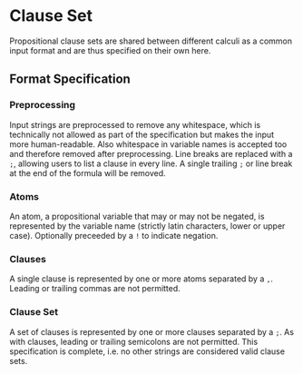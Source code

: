 # Clause Set

Propositional clause sets are shared between different calculi as a common input format
and are thus specified on their own here.

## Format Specification

### Preprocessing

Input strings are preprocessed to remove any whitespace,
which is technically not allowed as part of the specification but makes the input more human-readable.
Also whitespace in variable names is accepted too and therefore removed after preprocessing.
Line breaks are replaced with a `;`, allowing users to list a clause in every line.
A single trailing `;` or line break at the end of the formula will be removed.

### Atoms

An atom, a propositional variable that may or may not be negated,
is represented by the variable name (strictly latin characters, lower or upper case).
Optionally preceeded by a `!` to indicate negation.

### Clauses

A single clause is represented by one or more atoms separated by a `,`.
Leading or trailing commas are not permitted.

### Clause Set

A set of clauses is represented by one or more clauses separated by a `;`.
As with clauses, leading or trailing semicolons are not permitted.
This specification is complete, i.e. no other strings are considered valid clause sets.
